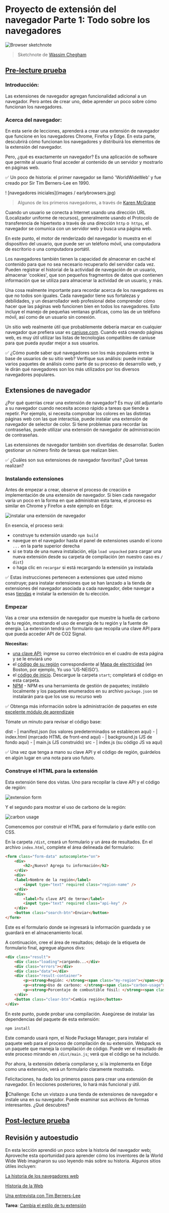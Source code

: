 # Proyecto de extensión del navegador Parte 1: Todo sobre los navegadores

![Browser sketchnote](/sketchnotes/browser.jpg)
> Sketchnote de [Wassim Chegham](https://dev.to/wassimchegham/ever-wondered-what-happens-when-you-type-in-a-url-in-an-address-bar-in-a-browser-3dob)

## [Pre-lecture prueba](https://wonderful-flower-063e19f0f.1.azurestaticapps.net/quiz/23)

### Introducción:

Las extensiones de navegador agregan funcionalidad adicional a un navegador. Pero antes de crear uno, debe aprender un poco sobre cómo funcionan los navegadores.

### Acerca del navegador:

En esta serie de lecciones, aprenderá a crear una extensión de navegador que funcione en los navegadores Chrome, Firefox y Edge. En esta parte, descubrirá cómo funcionan los navegadores y distribuirá los elementos de la extensión del navegador.

Pero, ¿qué es exactamente un navegador? Es una aplicación de software que permite al usuario final acceder al contenido de un servidor y mostrarlo en páginas web.

✅ Un poco de historia: el primer navegador se llamó 'WorldWideWeb' y fue creado por Sir Tim Berners-Lee en 1990.

! [navegadores iniciales](images / earlybrowsers.jpg)
> Algunos de los primeros navegadores, a través de [Karen McGrane](https://www.slideshare.net/KMcGrane/week-4-ixd-history-personal-computing)

Cuando un usuario se conecta a Internet usando una dirección URL (Localizador uniforme de recursos), generalmente usando el Protocolo de transferencia de hipertexto a través de una dirección `http` o` https`, el navegador se comunica con un servidor web y busca una página web.

En este punto, el motor de renderizado del navegador lo muestra en el dispositivo del usuario, que puede ser un teléfono móvil, una computadora de escritorio o una computadora portátil.

Los navegadores también tienen la capacidad de almacenar en caché el contenido para que no sea necesario recuperarlo del servidor cada vez. Pueden registrar el historial de la actividad de navegación de un usuario, almacenar 'cookies', que son pequeños fragmentos de datos que contienen información que se utiliza para almacenar la actividad de un usuario, y más.

Una cosa realmente importante para recordar acerca de los navegadores es que no todos son iguales. Cada navegador tiene sus fortalezas y debilidades, y un desarrollador web profesional debe comprender cómo hacer que las páginas web funcionen bien en todos los navegadores. Esto incluye el manejo de pequeñas ventanas gráficas, como las de un teléfono móvil, así como de un usuario sin conexión.

Un sitio web realmente útil que probablemente debería marcar en cualquier navegador que prefiera usar es [caniuse.com](https://www.caniuse.com). Cuando está creando páginas web, es muy útil utilizar las listas de tecnologías compatibles de caniuse para que pueda ayudar mejor a sus usuarios.

✅ ¿Cómo puede saber qué navegadores son los más populares entre la base de usuarios de su sitio web? Verifique sus análisis: puede instalar varios paquetes de análisis como parte de su proceso de desarrollo web, y le dirán qué navegadores son los más utilizados por los diversos navegadores populares.

## Extensiones de navegador

¿Por qué querrías crear una extensión de navegador? Es muy útil adjuntarlo a su navegador cuando necesita acceso rápido a tareas que tiende a repetir. Por ejemplo, si necesita comprobar los colores en las distintas páginas web con las que interactúa, puede instalar una extensión de navegador de selector de color. Si tiene problemas para recordar las contraseñas, puede utilizar una extensión de navegador de administración de contraseñas.

Las extensiones de navegador también son divertidas de desarrollar. Suelen gestionar un número finito de tareas que realizan bien.

✅ ¿Cuáles son sus extensiones de navegador favoritas? ¿Qué tareas realizan?

### Instalando extensiones

Antes de empezar a crear, observe el proceso de creación e implementación de una extensión de navegador. Si bien cada navegador varía un poco en la forma en que administran esta tarea, el proceso es similar en Chrome y Firefox a este ejemplo en Edge:

![instalar una extensión de navegador](images/install-on-edge.png)

En esencia, el proceso será:

- construye tu extensión usando `npm build`
- navegue en el navegador hasta el panel de extensiones usando el icono `...` en la parte superior derecha
- si se trata de una nueva instalación, elija `load unpacked` para cargar una nueva extensión desde su carpeta de compilación (en nuestro caso es `/ dist`)
- o haga clic en `recargar` si está recargando la extensión ya instalada

✅ Estas instrucciones pertenecen a extensiones que usted mismo construye; para instalar extensiones que se han lanzado a la tienda de extensiones del navegador asociada a cada navegador, debe navegar a esas [tiendas](https://microsoftedge.microsoft.com/addons/Microsoft-Edge-Extensions-Home) e instalar la extensión de tu elección.


### Empezar

Vas a crear una extensión de navegador que muestre la huella de carbono de tu región, mostrando el uso de energía de tu región y la fuente de energía. La extensión tendrá un formulario que recopila una clave API para que pueda acceder
API de CO2 Signal.

**Necesitas:**

- [una clave API](https://www.co2signal.com/); ingrese su correo electrónico en el cuadro de esta página y se le enviará uno
- el [código de su región](http://api.electricitymap.org/v3/zones) correspondiente al [Mapa de electricidad](https://www.electricitymap.org/map) (en Boston, por ejemplo, Yo uso 'US-NEISO').
- el [código de inicio](../inicio). Descargue la carpeta `start`; completará el código en esta carpeta.
- [NPM](https://www.npmjs.com) - NPM es una herramienta de gestión de paquetes; instálelo localmente y los paquetes enumerados en su archivo `package.json` se instalarán para que los use su recurso web

✅ Obtenga más información sobre la administración de paquetes en este [excelente módulo de aprendizaje](https://docs.microsoft.com/learn/modules/create-nodejs-project-dependencies/?WT.mc_id=academic-13441-cxa)

Tómate un minuto para revisar el código base:

dist
     - | manifest.json (los valores predeterminados se establecen aquí)
     - | index.html (marcado HTML de front-end aquí)
     - | background.js (JS de fondo aquí)
     - | main.js (JS construido)
src
     - | index.js (su código JS va aquí)

✅ Una vez que tenga a mano su clave API y el código de región, guárdelos en algún lugar en una nota para uso futuro.

### Construye el HTML para la extensión

Esta extensión tiene dos vistas. Uno para recopilar la clave API y el código de región:

![extension form](1.png)

Y el segundo para mostrar el uso de carbono de la región:

![carbon usage](2.png)

Comencemos por construir el HTML para el formulario y darle estilo con CSS.

En la carpeta `/dist`, creará un formulario y un área de resultados. En el archivo `index.html`, complete el área delineada del formulario:


```HTML
<form class="form-data" autocomplete="on">
	<div>
		<h2>¿Nuevo? Agrega tu información</h2>
	</div>
	<div>
	<label>Nombre de la región</label>
		<input type="text" required class="region-name" />
	</div>
	<div>
		<label>Tu clave API de tmrow</label>
		<input type="text" required class="api-key" />
	</div>
	<button class="search-btn">Enviar</button>
</form>	
```
Este es el formulario donde se ingresará la información guardada y se guardará en el almacenamiento local.

A continuación, cree el área de resultados; debajo de la etiqueta de formulario final, agregue algunos divs:

```HTML
<div class="result">
	<div class="loading">cargando...</div>
	<div class="errors"></div>
	<div class="data"></div>
	<div class="result-container">
		<p><strong>Región: </strong><span class="my-region"></span></p>
		<p><strong>Uso de carbono: </strong><span class="carbon-usage"></span></p>
		<p><strong>Porcentaje de combustible fósil: </strong><span class="fossil-fuel"></span></p>
	</div>
	<button class="clear-btn">Cambia región</button>
</div>
```
En este punto, puede probar una compilación. Asegúrese de instalar las dependencias del paquete de esta extensión:

```
npm install
```

Este comando usará npm, el Node Package Manager, para instalar el paquete web para el proceso de compilación de su extensión. Webpack es un paquete que maneja la compilación de código. Puede ver el resultado de este proceso mirando en `/dist/main.js`; verá que el código se ha incluido.

Por ahora, la extensión debería compilarse y, si la implementa en Edge como una extensión, verá un formulario claramente mostrado.

Felicitaciones, ha dado los primeros pasos para crear una extensión de navegador. En lecciones posteriores, lo hará más funcional y útil.

🚀Challenge: Eche un vistazo a una tienda de extensiones de navegador e instale una en su navegador. Puede examinar sus archivos de formas interesantes. ¿Qué descubres?


## [Post-lecture prueba](https://wonderful-flower-063e19f0f.1.azurestaticapps.net/quiz/24)

## Revisión y autoestudio

En esta lección aprendió un poco sobre la historia del navegador web; Aproveche esta oportunidad para aprender cómo los inventores de la World Wide Web imaginaron su uso leyendo más sobre su historia. Algunos sitios útiles incluyen:

[La historia de los navegadores web](https://www.mozilla.org/firefox/browsers/browser-history/)

[Historia de la Web](https://webfoundation.org/about/vision/history-of-the-web/)

[Una entrevista con Tim Berners-Lee](https://www.theguardian.com/technology/2019/mar/12/tim-berners-lee-on-30-years-of-the-web-if-we-sueñe-un-poco-podemos-conseguir-la-web-que-queremos)

**Tarea**: [Cambia el estilo de tu extensión](assignment.md)

